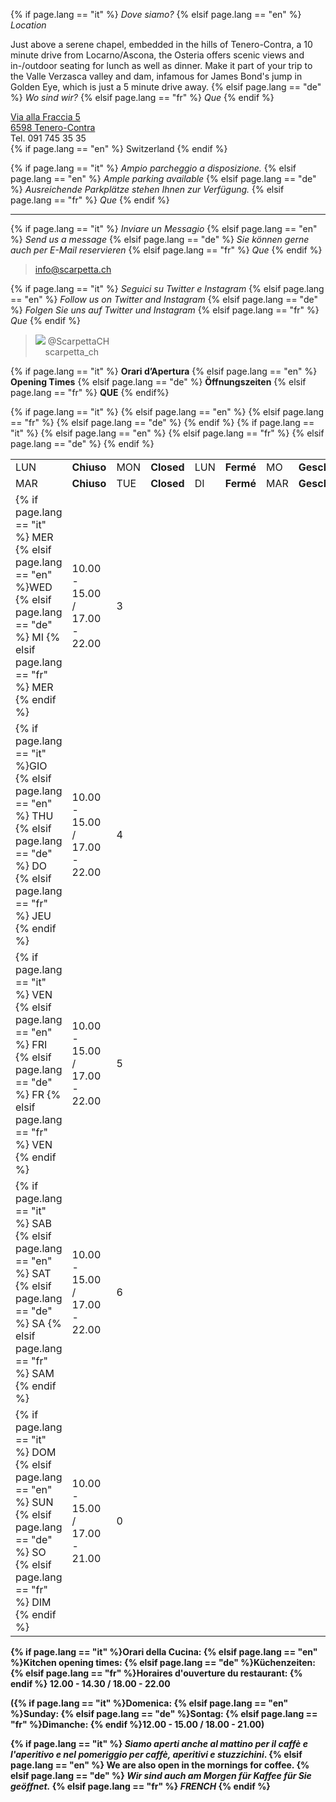 
{% if page.lang == "it" %} *Dove siamo?*
{% elsif page.lang == "en" %} *Location*

Just above a serene chapel, embedded in the hills of Tenero-Contra, a 10 minute drive from Locarno/Ascona, the Osteria offers scenic views and in-/outdoor seating for lunch as well as dinner.
Make it part of your trip to the Valle Verzasca valley and dam, infamous for James Bond's jump in Golden Eye, which is just a 5 minute drive away. 
{% elsif page.lang == "de" %} *Wo sind wir?*
{% elsif page.lang == "fr" %} *Que*
{% endif %}

> <a href="http://maps.apple.com/?q=Via+alla+Fraccia+5,+Tenero-Contra,+Switzerland" target="_blank">
  Via alla Fraccia 5<br>
  6598 Tenero-Contra<br></a>
  Tel. 091 745 35 35 <br>
  {% if page.lang == "en" %} Switzerland {% endif %}
  
{% if page.lang == "it" %} *Ampio parcheggio a disposizione.*
{% elsif page.lang == "en" %} *Ample parking available*
{% elsif page.lang == "de" %} *Ausreichende Parkplätze stehen Ihnen zur Verfügung.*
{% elsif page.lang == "fr" %} *Que*
{% endif %}

- - - 

{% if page.lang == "it" %} *Inviare un Messagio*
{% elsif page.lang == "en" %} *Send us a message*
{% elsif page.lang == "de" %} *Sie können gerne auch per E-Mail reservieren*
{% elsif page.lang == "fr" %} *Que*
{% endif %}
> <info@scarpetta.ch>


{% if page.lang == "it" %} *Seguici su Twitter e Instagram*
{% elsif page.lang == "en" %} *Follow us on Twitter and Instagram*
{% elsif page.lang == "de" %} *Folgen Sie uns auf Twitter und Instagram*
{% elsif page.lang == "fr" %} *Que*
{% endif %}
> <a href="https://twitter.com/ScarpettaCH" target="_blank"><img src="/images/twitter-bird-16x16.png"></a> @ScarpettaCH    
> <a href="https://www.instagram.com/scarpetta_ch/" target="_blank"> <i class="fa fa-instagram"></i></a>&nbsp;&nbsp;&nbsp;&nbsp;scarpetta_ch


<!-- ### Opening Times table ### -->

{% if page.lang == "it" %} **Orari d’Apertura**
{% elsif page.lang == "en" %} **Opening Times**
{% elsif page.lang == "de" %} **Öffnungszeiten**
{% elsif page.lang == "fr" %} **QUE**
{% endif%}

<table id="opening_times" class="table">
	<tr>
		{% if page.lang == "it" %} <td>LUN </td> <td><strong>Chiuso</strong></td>
		{% elsif page.lang == "en" %} <td>MON </td> <td><strong>Closed</strong></td>
		{% elsif page.lang == "fr" %} <td>LUN </td> <td><strong>Fermé</strong></td>
		{% elsif page.lang == "de" %} <td>MO </td> <td><strong>Geschlossen</strong></td>
		{% endif %}
		<td class="day">1</td>
	</tr>
	<tr>
		{% if page.lang == "it" %} <td>MAR </td> <td><strong>Chiuso</strong></td>
		{% elsif page.lang == "en" %} <td>TUE </td> <td><strong>Closed</strong></td>
		{% elsif page.lang == "fr" %} <td>DI </td> <td><strong>Fermé</strong></td>
		{% elsif page.lang == "de" %} <td>MAR </td> <td><strong>Geschlossen</strong></td>		
		{% endif %}
	</tr>
	<tr>
		<td>
		{% if page.lang == "it" %} MER
		{% elsif page.lang == "en" %}WED 
		{% elsif page.lang == "de" %} MI 
		{% elsif page.lang == "fr" %} MER
		{% endif %}
		</td>
		<td>10.00 - 15.00 / 17.00 - 22.00</td>
		<td class="day">3</td>
	</tr>
	<tr>
		<td>
		{% if page.lang == "it" %}GIO   
		{% elsif page.lang == "en" %} THU 
		{% elsif page.lang == "de" %} DO
		{% elsif page.lang == "fr" %} JEU
		{% endif %}
		</td>
		<td>10.00 - 15.00 / 17.00 - 22.00</td>
		<td class="day">4</td>
	</tr>
	<tr>
		<td>
		{% if page.lang == "it" %} VEN   
		{% elsif page.lang == "en" %} FRI 
		{% elsif page.lang == "de" %} FR
		{% elsif page.lang == "fr" %} VEN
		{% endif %}
		</td>
		<td>10.00 - 15.00 / 17.00 - 22.00</td>
		<td class="day">5</td>
	</tr>
	<tr>
		<td>
		{% if page.lang == "it" %} SAB   
		{% elsif page.lang == "en" %} SAT 
		{% elsif page.lang == "de" %} SA 
		{% elsif page.lang == "fr" %} SAM
		{% endif %}
		</td>
		<td>10.00 - 15.00 / 17.00 - 22.00</td>
		<td class="day">6</td>
	</tr>
	<tr>
		<td>{% if page.lang == "it" %} DOM   
		{% elsif page.lang == "en" %} SUN 
		{% elsif page.lang == "de" %} SO
		{% elsif page.lang == "fr" %} DIM
		{% endif %}
		</td>
		<td>10.00 - 15.00 / 17.00 - 21.00</td>
		<td class="day">0</td>
	</tr>
</table>

<b>
{% if page.lang == "it" %}Orari della Cucina:
{% elsif page.lang == "en" %}Kitchen opening times:
{% elsif page.lang == "de" %}Küchenzeiten:
{% elsif page.lang == "fr" %}Horaires d'ouverture du restaurant:
{% endif %}  
12.00 - 14.30 / 18.00 - 22.00

({% if page.lang == "it" %}Domenica:
{% elsif page.lang == "en" %}Sunday:
{% elsif page.lang == "de" %}Sontag:
{% elsif page.lang == "fr" %}Dimanche:
{% endif %}12.00 - 15.00 / 18.00 - 21.00)
<!-- #### END OF Opening Times #### -->

{% if page.lang == "it" %} *Siamo aperti anche al mattino per il caffè e l'aperitivo e nel pomeriggio per caffè, aperitivi e stuzzichini*.
{% elsif page.lang == "en" %} We are also open in the mornings for coffee.
{% elsif page.lang == "de" %} *Wir sind auch am Morgen für Kaffee für Sie geöffnet.*
{% elsif page.lang == "fr" %} *FRENCH*
{% endif %}

